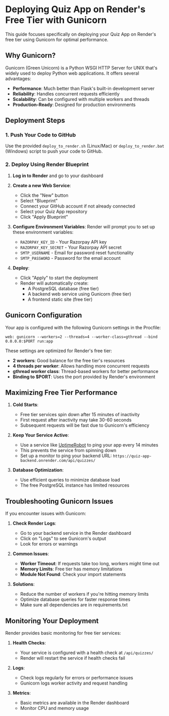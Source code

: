 # Deploying Quiz App on Render's Free Tier with Gunicorn

This guide focuses specifically on deploying your Quiz App on Render's free tier using Gunicorn for optimal performance.

## Why Gunicorn?

Gunicorn (Green Unicorn) is a Python WSGI HTTP Server for UNIX that's widely used to deploy Python web applications. It offers several advantages:

- **Performance**: Much better than Flask's built-in development server
- **Reliability**: Handles concurrent requests efficiently
- **Scalability**: Can be configured with multiple workers and threads
- **Production-Ready**: Designed for production environments

## Deployment Steps

### 1. Push Your Code to GitHub

Use the provided `deploy_to_render.sh` (Linux/Mac) or `deploy_to_render.bat` (Windows) script to push your code to GitHub.

### 2. Deploy Using Render Blueprint

1. **Log in to Render** and go to your dashboard

2. **Create a new Web Service**:
   - Click the "New" button
   - Select "Blueprint"
   - Connect your GitHub account if not already connected
   - Select your Quiz App repository
   - Click "Apply Blueprint"

3. **Configure Environment Variables**:
   Render will prompt you to set up these environment variables:
   - `RAZORPAY_KEY_ID` - Your Razorpay API key
   - `RAZORPAY_KEY_SECRET` - Your Razorpay API secret
   - `SMTP_USERNAME` - Email for password reset functionality
   - `SMTP_PASSWORD` - Password for the email account

4. **Deploy**:
   - Click "Apply" to start the deployment
   - Render will automatically create:
     - A PostgreSQL database (free tier)
     - A backend web service using Gunicorn (free tier)
     - A frontend static site (free tier)

## Gunicorn Configuration

Your app is configured with the following Gunicorn settings in the Procfile:

```
web: gunicorn --workers=2 --threads=4 --worker-class=gthread --bind 0.0.0.0:$PORT run:app
```

These settings are optimized for Render's free tier:

- **2 workers**: Good balance for the free tier's resources
- **4 threads per worker**: Allows handling more concurrent requests
- **gthread worker class**: Thread-based workers for better performance
- **Binding to $PORT**: Uses the port provided by Render's environment

## Maximizing Free Tier Performance

1. **Cold Starts**:
   - Free tier services spin down after 15 minutes of inactivity
   - First request after inactivity may take 30-60 seconds
   - Subsequent requests will be fast due to Gunicorn's efficiency

2. **Keep Your Service Active**:
   - Use a service like [UptimeRobot](https://uptimerobot.com) to ping your app every 14 minutes
   - This prevents the service from spinning down
   - Set up a monitor to ping your backend URL: `https://quiz-app-backend.onrender.com/api/quizzes/`

3. **Database Optimization**:
   - Use efficient queries to minimize database load
   - The free PostgreSQL instance has limited resources

## Troubleshooting Gunicorn Issues

If you encounter issues with Gunicorn:

1. **Check Render Logs**:
   - Go to your backend service in the Render dashboard
   - Click on "Logs" to see Gunicorn's output
   - Look for errors or warnings

2. **Common Issues**:
   - **Worker Timeout**: If requests take too long, workers might time out
   - **Memory Limits**: Free tier has memory limitations
   - **Module Not Found**: Check your import statements

3. **Solutions**:
   - Reduce the number of workers if you're hitting memory limits
   - Optimize database queries for faster response times
   - Make sure all dependencies are in requirements.txt

## Monitoring Your Deployment

Render provides basic monitoring for free tier services:

1. **Health Checks**:
   - Your service is configured with a health check at `/api/quizzes/`
   - Render will restart the service if health checks fail

2. **Logs**:
   - Check logs regularly for errors or performance issues
   - Gunicorn logs worker activity and request handling

3. **Metrics**:
   - Basic metrics are available in the Render dashboard
   - Monitor CPU and memory usage 